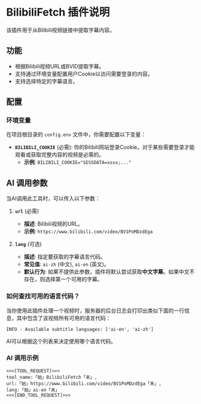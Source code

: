 # BilibiliFetch 插件说明

该插件用于从Bilibili视频链接中提取字幕内容。

## 功能

- 根据Bilibili视频URL或BVID提取字幕。
- 支持通过环境变量配置用户Cookie以访问需要登录的内容。
- 支持选择特定的字幕语言。

## 配置

### 环境变量

在项目根目录的 `config.env` 文件中，你需要配置以下变量：

- **`BILIBILI_COOKIE`** (必需): 你的Bilibili网站登录Cookie。对于某些需要登录才能观看或获取完整内容的视频是必需的。
  - **示例**: `BILIBILI_COOKIE="SESSDATA=xxxx;..."`

## AI 调用参数

当AI调用此工具时，可以传入以下参数：

1.  **`url`** (必需)
    - **描述**: Bilibili视频的URL。
    - **示例**: `https://www.bilibili.com/video/BV1PoMDzdEga`

2.  **`lang`** (可选)
    - **描述**: 指定要获取的字幕语言代码。
    - **常见值**: `ai-zh` (中文), `ai-en` (英文)。
    - **默认行为**: 如果不提供此参数，插件将默认尝试获取**中文字幕**。如果中文不存在，则选择第一个可用的字幕。

### 如何查找可用的语言代码？

当你使用此插件处理一个视频时，服务器的后台日志会打印出类似下面的一行信息，其中包含了该视频所有可用的语言代码：

```
INFO - Available subtitle languages: ['ai-en', 'ai-zh']
```

AI可以根据这个列表来决定使用哪个语言代码。

### AI 调用示例

```text
<<<[TOOL_REQUEST]>>>
tool_name:「始」BilibiliFetch「末」,
url:「始」https://www.bilibili.com/video/BV1PoMDzdEga「末」,
lang:「始」ai-en「末」
<<<[END_TOOL_REQUEST]>>>
```